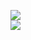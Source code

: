 [![](https://img.shields.io/badge/Made%20With-Github%20Spray-lightgrey.svg?style=for-the-badge&logo=github)](https://github.com/Annihil/github-spray#5881)  
[![](https://i.imgur.com/2DrTn0Z.gif)](https://github.com/Annihil/github-spray)